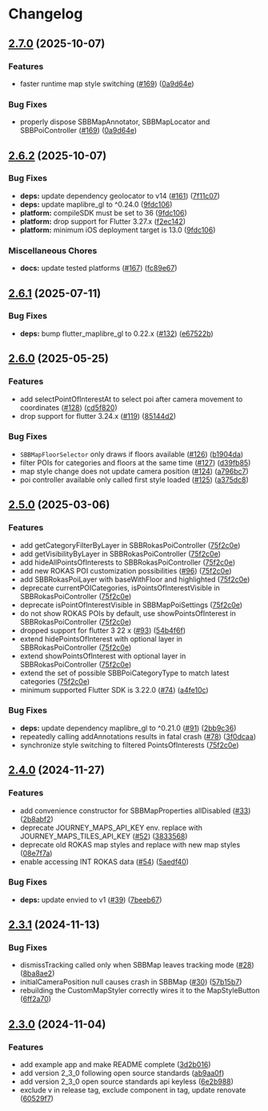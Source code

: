 # Changelog

## [2.7.0](https://github.com/SchweizerischeBundesbahnen/journey-maps-client-flutter/compare/2.6.2...2.7.0) (2025-10-07)


### Features

* faster runtime map style switching ([#169](https://github.com/SchweizerischeBundesbahnen/journey-maps-client-flutter/issues/169)) ([0a9d64e](https://github.com/SchweizerischeBundesbahnen/journey-maps-client-flutter/commit/0a9d64e15139b5290d2d9dd9602a5599d327c2de))


### Bug Fixes

* properly dispose SBBMapAnnotator, SBBMapLocator and SBBPoiController ([#169](https://github.com/SchweizerischeBundesbahnen/journey-maps-client-flutter/issues/169)) ([0a9d64e](https://github.com/SchweizerischeBundesbahnen/journey-maps-client-flutter/commit/0a9d64e15139b5290d2d9dd9602a5599d327c2de))

## [2.6.2](https://github.com/SchweizerischeBundesbahnen/journey-maps-client-flutter/compare/2.6.1...2.6.2) (2025-10-07)


### Bug Fixes

* **deps:** update dependency geolocator to v14 ([#161](https://github.com/SchweizerischeBundesbahnen/journey-maps-client-flutter/issues/161)) ([7f11c07](https://github.com/SchweizerischeBundesbahnen/journey-maps-client-flutter/commit/7f11c0760ce9adb17d47cf219fb2ea1896f442ef))
* **deps:** update maplibre_gl to ^0.24.0 ([9fdc106](https://github.com/SchweizerischeBundesbahnen/journey-maps-client-flutter/commit/9fdc10634fca1eca94e0ce5c6e5a477447d4c87a))
* **platform:** compileSDK must be set to 36 ([9fdc106](https://github.com/SchweizerischeBundesbahnen/journey-maps-client-flutter/commit/9fdc10634fca1eca94e0ce5c6e5a477447d4c87a))
* **platform:** drop support for Flutter 3.27.x ([f2ec142](https://github.com/SchweizerischeBundesbahnen/journey-maps-client-flutter/commit/f2ec14229d3e82f05ad04a07192ff5ced37433a1))
* **platform:** minimum iOS deployment target is 13.0 ([9fdc106](https://github.com/SchweizerischeBundesbahnen/journey-maps-client-flutter/commit/9fdc10634fca1eca94e0ce5c6e5a477447d4c87a))


### Miscellaneous Chores

* **docs:** update tested platforms ([#167](https://github.com/SchweizerischeBundesbahnen/journey-maps-client-flutter/issues/167)) ([fc89e67](https://github.com/SchweizerischeBundesbahnen/journey-maps-client-flutter/commit/fc89e67ba69b6568ec821e4db86d1be534739e90))

## [2.6.1](https://github.com/SchweizerischeBundesbahnen/journey-maps-client-flutter/compare/2.6.0...2.6.1) (2025-07-11)


### Bug Fixes

* **deps:** bump flutter_maplibre_gl to 0.22.x ([#132](https://github.com/SchweizerischeBundesbahnen/journey-maps-client-flutter/issues/132)) ([e67522b](https://github.com/SchweizerischeBundesbahnen/journey-maps-client-flutter/commit/e67522b3686cbe8703bf4c9b2b235b356ace1726))

## [2.6.0](https://github.com/SchweizerischeBundesbahnen/journey-maps-client-flutter/compare/2.5.0...2.6.0) (2025-05-25)


### Features

* add selectPointOfInterestAt to select poi after camera movement to coordinates ([#128](https://github.com/SchweizerischeBundesbahnen/journey-maps-client-flutter/issues/128)) ([cd5f820](https://github.com/SchweizerischeBundesbahnen/journey-maps-client-flutter/commit/cd5f8205dbbd08ad8d569018e993bffbfdc2f70b))
* drop support for flutter 3.24.x ([#119](https://github.com/SchweizerischeBundesbahnen/journey-maps-client-flutter/issues/119)) ([85144d2](https://github.com/SchweizerischeBundesbahnen/journey-maps-client-flutter/commit/85144d268c9ec9cdffaba8cd2df4981f4a4ed415))


### Bug Fixes

* `SBBMapFloorSelector` only draws if floors available ([#126](https://github.com/SchweizerischeBundesbahnen/journey-maps-client-flutter/issues/126)) ([b1904da](https://github.com/SchweizerischeBundesbahnen/journey-maps-client-flutter/commit/b1904da6ba434413cab17e804fc48d1ff8a04ea5))
* filter POIs for categories and floors at the same time ([#127](https://github.com/SchweizerischeBundesbahnen/journey-maps-client-flutter/issues/127)) ([d39fb85](https://github.com/SchweizerischeBundesbahnen/journey-maps-client-flutter/commit/d39fb850ec9e20a35687dad56c2ce1438eda5038))
* map style change does not update camera position ([#124](https://github.com/SchweizerischeBundesbahnen/journey-maps-client-flutter/issues/124)) ([a796bc7](https://github.com/SchweizerischeBundesbahnen/journey-maps-client-flutter/commit/a796bc70df9f85f9582610304c7515429afe280f))
* poi controller available only called first style loaded ([#125](https://github.com/SchweizerischeBundesbahnen/journey-maps-client-flutter/issues/125)) ([a375dc8](https://github.com/SchweizerischeBundesbahnen/journey-maps-client-flutter/commit/a375dc8eb86110d08c0da05b80fe97e019c9c031))

## [2.5.0](https://github.com/SchweizerischeBundesbahnen/journey-maps-client-flutter/compare/2.4.0...2.5.0) (2025-03-06)


### Features

* add getCategoryFilterByLayer in SBBRokasPoiController ([75f2c0e](https://github.com/SchweizerischeBundesbahnen/journey-maps-client-flutter/commit/75f2c0eb155328cd9417f695eaf1373ac37a971b))
* add getVisibilityByLayer in SBBRokasPoiController ([75f2c0e](https://github.com/SchweizerischeBundesbahnen/journey-maps-client-flutter/commit/75f2c0eb155328cd9417f695eaf1373ac37a971b))
* add hideAllPointsOfInterests to SBBRokasPoiController ([75f2c0e](https://github.com/SchweizerischeBundesbahnen/journey-maps-client-flutter/commit/75f2c0eb155328cd9417f695eaf1373ac37a971b))
* add new ROKAS POI customization possibilities ([#96](https://github.com/SchweizerischeBundesbahnen/journey-maps-client-flutter/issues/96)) ([75f2c0e](https://github.com/SchweizerischeBundesbahnen/journey-maps-client-flutter/commit/75f2c0eb155328cd9417f695eaf1373ac37a971b))
* add SBBRokasPoiLayer with baseWithFloor and highlighted ([75f2c0e](https://github.com/SchweizerischeBundesbahnen/journey-maps-client-flutter/commit/75f2c0eb155328cd9417f695eaf1373ac37a971b))
* deprecate currentPOICategories, isPointsOfInterestVisible in SBBRokasPoiController ([75f2c0e](https://github.com/SchweizerischeBundesbahnen/journey-maps-client-flutter/commit/75f2c0eb155328cd9417f695eaf1373ac37a971b))
* deprecate isPointOfInterestVisible in SBBMapPoiSettings ([75f2c0e](https://github.com/SchweizerischeBundesbahnen/journey-maps-client-flutter/commit/75f2c0eb155328cd9417f695eaf1373ac37a971b))
* do not show ROKAS POIs by default, use showPointsOfInterest in SBBRokasPoiController ([75f2c0e](https://github.com/SchweizerischeBundesbahnen/journey-maps-client-flutter/commit/75f2c0eb155328cd9417f695eaf1373ac37a971b))
* dropped support for flutter 3 22 x ([#93](https://github.com/SchweizerischeBundesbahnen/journey-maps-client-flutter/issues/93)) ([54b4f6f](https://github.com/SchweizerischeBundesbahnen/journey-maps-client-flutter/commit/54b4f6fa9b9b60c9225d63d7c68f42c0766bdd00))
* extend hidePointsOfInterest with optional layer in SBBRokasPoiController ([75f2c0e](https://github.com/SchweizerischeBundesbahnen/journey-maps-client-flutter/commit/75f2c0eb155328cd9417f695eaf1373ac37a971b))
* extend showPointsOfInterest with optional layer in SBBRokasPoiController ([75f2c0e](https://github.com/SchweizerischeBundesbahnen/journey-maps-client-flutter/commit/75f2c0eb155328cd9417f695eaf1373ac37a971b))
* extend the set of possible SBBPoiCategoryType to match latest categories ([75f2c0e](https://github.com/SchweizerischeBundesbahnen/journey-maps-client-flutter/commit/75f2c0eb155328cd9417f695eaf1373ac37a971b))
* minimum supported Flutter SDK is 3.22.0 ([#74](https://github.com/SchweizerischeBundesbahnen/journey-maps-client-flutter/issues/74)) ([a4fe10c](https://github.com/SchweizerischeBundesbahnen/journey-maps-client-flutter/commit/a4fe10c4a9fe48e52cacd99025c06eb2e0d1696d))


### Bug Fixes

* **deps:** update dependency maplibre_gl to ^0.21.0 ([#91](https://github.com/SchweizerischeBundesbahnen/journey-maps-client-flutter/issues/91)) ([2bb9c36](https://github.com/SchweizerischeBundesbahnen/journey-maps-client-flutter/commit/2bb9c363cf472ae5da25e1e6162d7a589a74e908))
* repeatedly calling addAnnotations results in fatal crash ([#78](https://github.com/SchweizerischeBundesbahnen/journey-maps-client-flutter/issues/78)) ([3f0dcaa](https://github.com/SchweizerischeBundesbahnen/journey-maps-client-flutter/commit/3f0dcaa14760327491ef03dab6ce0e1fe7465651))
* synchronize style switching to filtered PointsOfInterests ([75f2c0e](https://github.com/SchweizerischeBundesbahnen/journey-maps-client-flutter/commit/75f2c0eb155328cd9417f695eaf1373ac37a971b))

## [2.4.0](https://github.com/SchweizerischeBundesbahnen/journey-maps-client-flutter/compare/2.3.1...2.4.0) (2024-11-27)


### Features

* add convenience constructor for SBBMapProperties allDisabled ([#33](https://github.com/SchweizerischeBundesbahnen/journey-maps-client-flutter/issues/33)) ([2b8abf2](https://github.com/SchweizerischeBundesbahnen/journey-maps-client-flutter/commit/2b8abf241a7ee59a8bf82023ec0450bac32c1812))
* deprecate JOURNEY_MAPS_API_KEY env. replace with JOURNEY_MAPS_TILES_API_KEY ([#52](https://github.com/SchweizerischeBundesbahnen/journey-maps-client-flutter/issues/52)) ([3833568](https://github.com/SchweizerischeBundesbahnen/journey-maps-client-flutter/commit/3833568026be56b7af67101468ee69d03d2900aa))
* deprecate old ROKAS map styles and replace with new map styles ([08e7f7a](https://github.com/SchweizerischeBundesbahnen/journey-maps-client-flutter/commit/08e7f7aaa8b9d149ca951687720d4e01e3ac8816))
* enable accessing INT ROKAS data ([#54](https://github.com/SchweizerischeBundesbahnen/journey-maps-client-flutter/issues/54)) ([5aedf40](https://github.com/SchweizerischeBundesbahnen/journey-maps-client-flutter/commit/5aedf40549dcfcf695d52dd0e15848b9a395a550))


### Bug Fixes

* **deps:** update envied to v1 ([#39](https://github.com/SchweizerischeBundesbahnen/journey-maps-client-flutter/issues/39)) ([7beeb67](https://github.com/SchweizerischeBundesbahnen/journey-maps-client-flutter/commit/7beeb67b193b617d0184769bf3563673fcc08519))

## [2.3.1](https://github.com/SchweizerischeBundesbahnen/journey-maps-client-flutter/compare/2.3.0...2.3.1) (2024-11-13)


### Bug Fixes

* dismissTracking called only when SBBMap leaves tracking mode ([#28](https://github.com/SchweizerischeBundesbahnen/journey-maps-client-flutter/issues/28)) ([8ba8ae2](https://github.com/SchweizerischeBundesbahnen/journey-maps-client-flutter/commit/8ba8ae270f0291e0c14e891699481bb1bab23992))
* initialCameraPosition null causes crash in SBBMap ([#30](https://github.com/SchweizerischeBundesbahnen/journey-maps-client-flutter/issues/30)) ([57b15b7](https://github.com/SchweizerischeBundesbahnen/journey-maps-client-flutter/commit/57b15b782f44908c21a47c830b50192069eaa495))
* rebuilding the CustomMapStyler correctly wires it to the MapStyleButton ([6ff2a70](https://github.com/SchweizerischeBundesbahnen/journey-maps-client-flutter/commit/6ff2a70c075a46987cb594bf736d84c8b0250fa5))

## [2.3.0](https://github.com/SchweizerischeBundesbahnen/journey-maps-client-flutter/compare/v2.2.0...2.3.0) (2024-11-04)


### Features

* add example app and make README complete ([3d2b016](https://github.com/SchweizerischeBundesbahnen/journey-maps-client-flutter/commit/3d2b016296dc8e93e2affd4eae5025ae1e6232dd))
* add version 2_3_0 following open source standards ([ab9aa0f](https://github.com/SchweizerischeBundesbahnen/journey-maps-client-flutter/commit/ab9aa0fa33291c8d6423f166a481e83e049b47b1))
* add version 2_3_0 open source standards api keyless ([6e2b988](https://github.com/SchweizerischeBundesbahnen/journey-maps-client-flutter/commit/6e2b9882d207259104740d936b8779c801bb03a5))
* exclude v in release tag, exclude component in tag, update renovate ([60529f7](https://github.com/SchweizerischeBundesbahnen/journey-maps-client-flutter/commit/60529f73ab827ad287c73ad723a0a6d863da986b))
